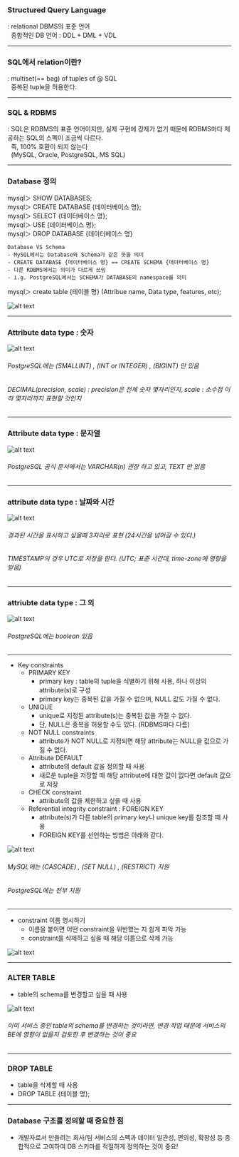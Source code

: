 ### Structured Query Language
: relational DBMS의 표준 언어<br>
&nbsp;&nbsp;종합적인 DB 언어 : DDL + DML + VDL

------------

### SQL에서 relation이란?
: multiset(== bag) of tuples of @ SQL<br>
&nbsp;&nbsp;중복된 tuple을 허용한다.

------------

### SQL & RDBMS
: SQL은 RDBMS의 표준 언어이지만, 실제 구현에 강제가 없기 때문에 RDBMS마다 제공하는 SQL의 스펙이 조금씩 다르다.<br>
&nbsp;&nbsp;즉, 100% 호환이 되지 않는다<br>
&nbsp;&nbsp;(MySQL, Oracle, PostgreSQL, MS SQL)

------------

### Database 정의
mysql＞ SHOW DATABASES;<br>
mysql＞ CREATE DATABASE {데이터베이스 명};<br>
mysql＞ SELECT {데이터베이스 명};<br>
mysql＞ USE {데이터베이스 명};<br>
mysql＞ DROP DATABASE {데이터베이스 명}

```
Database VS Schema
- MySQL에서는 Database와 Schema가 같은 뜻을 의미
- CREATE DATABASE {데이터베이스 명} == CREATE SCHEMA {데이터베이스 명}
- 다른 RDBMS에서는 의미가 다르게 쓰임
- i.g. PostgreSQL에서는 SCHEMA가 DATABASE의 namespace를 의미
```
mysql＞ create table {테이블 명} (Attribue name, Data type, features,  etc);

![alt text](image.png)

------------

### Attribute data type : 숫자
![alt text](image-1.png)

###### PostgreSQL에는 (SMALLINT) ,  (INT or INTEGER) , (BIGINT) 만 있음
###### DECIMAL(precision, scale) : precision은 전체 숫자 몇자리인지, scale : 소수점 이하 몇자리까지 표현할 것인지

------------

### Attribute data type : 문자열
![alt text](image-3.png)
###### PostgreSQL 공식 문서에서는 VARCHAR(n) 권장 하고 있고,  TEXT 만 있음

------------

### attribute data type : 날짜와 시간
![alt text](image-4.png)
###### 경과된 시간을 표시하고 싶을때 3자리로 표현 (24시간을 넘어갈 수 있다.)
###### TIMESTAMP의 경우 UTC로 저장을 한다. (UTC; 표준 시간대, time-zone에 영향을 받음)

------------

### attriubte data type : 그 외
![alt text](image-5.png)
###### PostgreSQL에는 boolean 있음

----------

- Key constraints
  - PRIMARY KEY
    - primary key : table의 tuple을 식별하기 위해 사용, 하나 이상의 attribute(s)로 구성
    - primary key는 중복된 값을 가질 수 없으며, NULL 값도 가질 수 없다.
  - UNIQUE
    - unique로 지정된 attribute(s)는 중복된 값을 가질 수 없다.
    - 단, NULL은 중복을 허용할 수도 있다. (RDBMS마다 다름)
  - NOT NULL constraints
    - attribute가 NOT NULL로 지정되면 해당 attribute는 NULL을 값으로 가질 수 없다.
  - Attribute DEFAULT
    - attribute의 default 값을 정의할 때 사용
    - 새로운 tuple을 저장할 때 해당 attribute에 대한 값이 없다면 default 값으로 저장
  - CHECK constraint
    - attribute의 값을 제한하고 싶을 때 사용
  - Referential integrity constraint : FOREIGN KEY
    - attribute(s)가 다른 table의 primary key나 unique key를 참조할 때 사용
    - FOREIGN KEY를 선언하는 방법은 아래와 같다.

![alt text](image-6.png)
###### MySQL에는 (CASCADE) , (SET NULL) , (RESTRICT) 지원
###### PostgreSQL에는 전부 지원

----------

- constraint 이름 명시하기
  - 이름을 붙이면 어떤 constraint을 위반했는 지 쉽게 파악 가능
  - constraint를 삭제하고 싶을 때 해당 이름으로 삭제 가능

![alt text](image-7.png)

----------

### ALTER TABLE
- table의 schema를 변경할고 싶을 때 사용

![alt text](image-8.png)

###### 이미 서비스 중인 table의 schema를 변경하는 것이라면, 변경 작업 때문에 서비스의 BE에 영향이 없을지 검토한 후 변경하는 것이 중요

------------

### DROP TABLE
- table을 삭제할 때 사용
- DROP TABLE {테이블 명};

------------

### Database 구조를 정의할 때 중요한 점
- 개발자로서 만들려는 회사/팀 서비스의 스펙과 데이터 일관성, 편의성, 확장성 등 종합적으로 고여하여 DB 스키마를 적절하게 정의하는 것이 중요!
